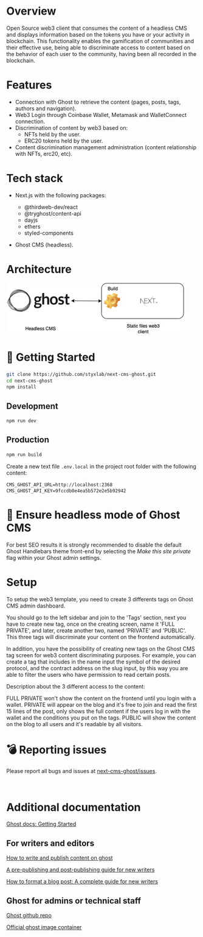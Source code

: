 # Overview

Open Source web3 client that consumes the content of a headless CMS and displays information based on the tokens you have or your activity in blockchain. This functionality enables the gamification of communities and their effective use, being able to discriminate access to content based on the behavior of each user to the community, having been all recorded in the blockchain.

# Features



* Connection with Ghost to retrieve the content (pages, posts, tags, authors and navigation).
* Web3 Login through Coinbase Wallet, Metamask and WalletConnect connection.
* Discrimination of content by web3 based on:
    * NFTs held by the user.
    * ERC20 tokens held by the user.
* Content discrimination management administration (content relationship with NFTs, erc20, etc).

# Tech stack

* Next.js with the following packages:
    * @thirdweb-dev/react
    * @tryghost/content-api
    * dayjs
    * ethers
    * styled-components

* Ghost CMS (headless).

# Architecture

![alt_text](web3-ghost-template-arch.png "image_tooltip")



# 🏁 Getting Started

```bash
git clone https://github.com/styxlab/next-cms-ghost.git
cd next-cms-ghost
npm install
```
## Development
```bash
npm run dev
```
## Production
```bash
npm run build
```

Create a new text file `.env.local` in the project root folder with the following content:

```
CMS_GHOST_API_URL=http://localhost:2368
CMS_GHOST_API_KEY=9fccdb0e4ea5b572e2e5b92942
```

# 🤯 Ensure headless mode of Ghost CMS

For best SEO results it is strongly recommended to disable the default Ghost Handlebars theme front-end by selecting the _Make this site private_ flag within your Ghost admin settings.

# Setup
To setup the web3 template, you need to create 3 differents tags on Ghost CMS admin dashboard.

You should go to the left sidebar and join to the 'Tags' section, next you have to create new tag, once on the creating screen, name it 'FULL PRIVATE', and later, create another two, named 'PRIVATE' and 'PUBLIC'. This three tags will discriminate your content on the frontend automatically.

In addition, you have the possibility of creating new tags on the Ghost CMS tag screen for web3 content discriminating purposes.
For example, you can create a tag that includes in the name input the symbol of the desired protocol, and the contract address on the slug input, by this way you are able to filter the users who have permission to read certain posts.

Description about the 3 different access to the content:

FULL PRIVATE won't show the content on the frontend until you login with a wallet.
PRIVATE will appear on the blog and it's free to join and read the first 15 lines of the post, only shows the full content if the users log in with the wallet and the conditions you put on the tags.
PUBLIC will show the content on the blog to all users and it's readable by all visitors.

# 💣 Reporting issues

Please report all bugs and issues at [next-cms-ghost/issues](https://github.com/Mircala/web3-ghost-template/issues).

&nbsp;

# Additional documentation

[Ghost docs: Getting Started](https://ghost.org/help/topic/setting-up/)

## For writers and editors

[How to write and publish content on ghost](https://ghost.org/resources/how-to-publish-your-first-post/)

[A pre-publishing and post-publishing guide for new writers](https://ghost.org/resources/newsletter-checklist/)

[How to format a blog post: A complete guide for new writers](https://ghost.org/resources/how-to-format-a-blog-post/)


## Ghost for admins or technical staff

[Ghost github repo](https://github.com/TryGhost/Ghost)

[Official ghost image container](https://hub.docker.com/_/ghost/)
